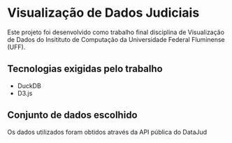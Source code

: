 # Visualização de Dados Judiciais

Este projeto foi desenvolvido como trabalho final disciplina de Visualização de Dados do Insitituto de Computação da Universidade Federal Fluminense (UFF).

## Tecnologias exigidas pelo trabalho

- DuckDB
- D3.js

## Conjunto de dados escolhido

Os dados utilizados foram obtidos através da API pública do DataJud
